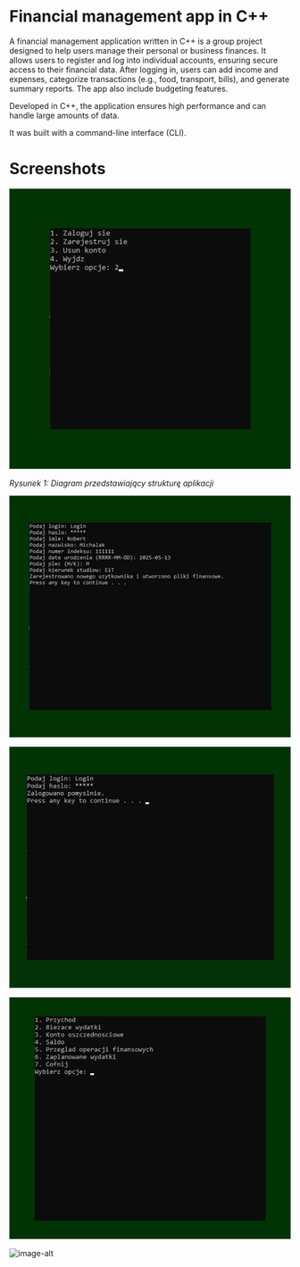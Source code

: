 # Financial management app in C++
A financial management application written in C++ is a group project designed to help users manage their personal or business finances. It allows users to register and log into individual accounts, ensuring secure access to their financial data. After logging in, users can add income and expenses, categorize transactions (e.g., food, transport, bills), and generate summary reports. The app also include budgeting features. 

Developed in C++, the application ensures high performance and can handle large amounts of data.

It was built with a command-line interface (CLI).

# Screenshots
![image-alt](https://github.com/robertmichalak17/Finance-Manager/blob/dc8fba4c9b495baabe482841129760a6878dc867/first_screenshot.jpg)
<figcaption><em>Rysunek 1: Diagram przedstawiający strukturę aplikacji</em></figcaption>

![image-alt](https://github.com/robertmichalak17/Finance-Manager/blob/dc8fba4c9b495baabe482841129760a6878dc867/second_screenshot.jpg)

![image-alt](https://github.com/robertmichalak17/Finance-Manager/blob/dc8fba4c9b495baabe482841129760a6878dc867/third_screenshot.jpg)

![image-alt](https://github.com/robertmichalak17/Finance-Manager/blob/dc8fba4c9b495baabe482841129760a6878dc867/forth_screenshot.jpg)

![image-alt](https://github.com/robertmichalak17/Finance-Manager/blob/dc8fba4c9b495baabe482841129760a6878dc867/fifth_screenshot.jpg)

